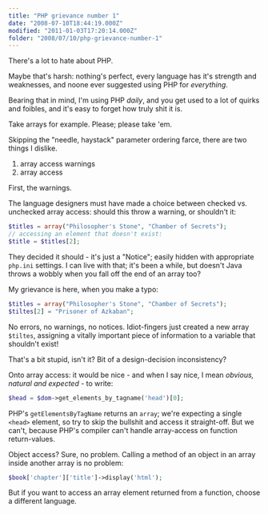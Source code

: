 ```yaml
---
title: "PHP grievance number 1"
date: "2008-07-10T18:44:19.000Z"
modified: "2011-01-03T17:20:14.000Z"
folder: "2008/07/10/php-grievance-number-1"
---
```


There's a lot to hate about PHP.

Maybe that's harsh: nothing's perfect, every language has it's strength and weaknesses, and noone ever suggested using PHP for _everything_.

Bearing that in mind, I'm using PHP _daily_, and you get used to a lot of quirks and foibles, and it's easy to forget how truly shit it is.

Take arrays for example. Please; please take 'em.

Skipping the "needle, haystack" parameter ordering farce, there are two things I dislike.

1.  array access warnings
2.  array access

First, the warnings.

The language designers must have made a choice between checked vs. unchecked array access: should this throw a warning, or shouldn't it:

```php
$titles = array("Philosopher's Stone", "Chamber of Secrets");
// accessing an element that doesn't exist:
$title = $titles[2];
```

They decided it should - it's just a "Notice"; easily hidden with appropriate `php.ini` settings. I can live with that; it's been a while, but doesn't Java throws a wobbly when you fall off the end of an array too?

My grievance is here, when you make a typo:

```php
$titles = array("Philosopher's Stone", "Chamber of Secrets");
$tiltes[2] = "Prisoner of Azkaban";
```

No errors, no warnings, no notices. Idiot-fingers just created a new array `$tiltes`, assigning a vitally important piece of information to a variable that shouldn't exist!

That's a bit stupid, isn't it? Bit of a design-decision inconsistency?

Onto array access: it would be nice - and when I say nice, I mean _obvious, natural and expected_ - to write:

```php
$head = $dom->get_elements_by_tagname('head')[0];
```

PHP's `getElementsByTagName` returns an `array`; we're expecting a single `<head>` element, so try to skip the bullshit and access it straight-off. But we can't, because PHP's compiler can't handle array-access on function return-values.

Object access? Sure, no problem. Calling a method of an object in an array inside another array is no problem:

```php
$book['chapter']['title']->display('html');
```

But if you want to access an array element returned from a function, choose a different language.
